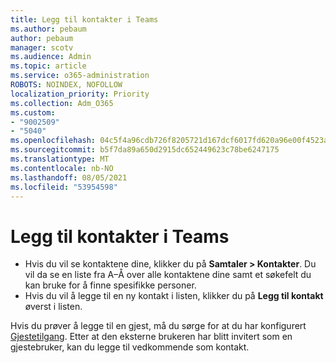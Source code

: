 ```yaml
---
title: Legg til kontakter i Teams
ms.author: pebaum
author: pebaum
manager: scotv
ms.audience: Admin
ms.topic: article
ms.service: o365-administration
ROBOTS: NOINDEX, NOFOLLOW
localization_priority: Priority
ms.collection: Adm_O365
ms.custom:
- "9002509"
- "5040"
ms.openlocfilehash: 04c5f4a96cdb726f8205721d167dcf6017fd620a96e00f4523a70872ce56f6ad
ms.sourcegitcommit: b5f7da89a650d2915dc652449623c78be6247175
ms.translationtype: MT
ms.contentlocale: nb-NO
ms.lasthandoff: 08/05/2021
ms.locfileid: "53954598"
---
```

# <a name="add-contacts-in-teams"></a>Legg til kontakter i Teams

- Hvis du vil se kontaktene dine, klikker du på **Samtaler > Kontakter**. Du vil da se en liste fra A–Å over alle kontaktene dine samt et søkefelt du kan bruke for å finne spesifikke personer. 
- Hvis du vil å legge til en ny kontakt i listen, klikker du på **Legg til kontakt** øverst i listen.

Hvis du prøver å legge til en gjest, må du sørge for at du har konfigurert [Gjestetilgang](https://docs.microsoft.com/microsoftteams/set-up-guests). Etter at den eksterne brukeren har blitt invitert som en gjestebruker, kan du legge til vedkommende som kontakt.
